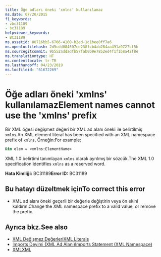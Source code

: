 ```yaml
---
title: Öğe adları öneki 'xmlns' kullanılamaz
ms.date: 07/20/2015
f1_keywords:
- vbc31189
- bc31189
helpviewer_keywords:
- BC31189
ms.assetid: 88716bb5-6766-4180-b2ed-1d1bee0ff7a6
ms.openlocfilehash: 2d5cdd084507cd238fcb4ab284aa491a9727cf5b
ms.sourcegitcommit: 9b552addadfb57fab0b9e7852ed4f1f1b8a42f8e
ms.translationtype: HT
ms.contentlocale: tr-TR
ms.lasthandoff: 04/23/2019
ms.locfileid: "61672269"
---
```

# <a name="element-names-cannot-use-the-xmlns-prefix"></a><span data-ttu-id="656c4-102">Öğe adları öneki 'xmlns' kullanılamaz</span><span class="sxs-lookup"><span data-stu-id="656c4-102">Element names cannot use the 'xmlns' prefix</span></span>
<span data-ttu-id="656c4-103">Bir XML öğesi değişmez değeri bir XML ad alanı öneki ile belirtilmiş `xmlns`.</span><span class="sxs-lookup"><span data-stu-id="656c4-103">An XML element literal has been specified with an XML namespace prefix of `xmlns`.</span></span> <span data-ttu-id="656c4-104">Örneğin:</span><span class="sxs-lookup"><span data-stu-id="656c4-104">For example:</span></span>  
  
```vb  
Dim elem = <xmlns:ElementName>  
```  
  
 <span data-ttu-id="656c4-105">XML 1.0 belirtimi tanımlayan `xmlns` olarak ayrılmış bir sözcük.</span><span class="sxs-lookup"><span data-stu-id="656c4-105">The XML 1.0 specification identifies `xmlns` as a reserved word.</span></span>  
  
 <span data-ttu-id="656c4-106">**Hata Kimliği:** BC31189</span><span class="sxs-lookup"><span data-stu-id="656c4-106">**Error ID:** BC31189</span></span>  
  
## <a name="to-correct-this-error"></a><span data-ttu-id="656c4-107">Bu hatayı düzeltmek için</span><span class="sxs-lookup"><span data-stu-id="656c4-107">To correct this error</span></span>  
  
- <span data-ttu-id="656c4-108">XML ad alanı öneki geçerli bir değerle değiştirin veya ön ekini kaldırın.</span><span class="sxs-lookup"><span data-stu-id="656c4-108">Change the XML namespace prefix to a valid value, or remove the prefix.</span></span>  
  
## <a name="see-also"></a><span data-ttu-id="656c4-109">Ayrıca bkz.</span><span class="sxs-lookup"><span data-stu-id="656c4-109">See also</span></span>

- [<span data-ttu-id="656c4-110">XML Değişmez Değerleri</span><span class="sxs-lookup"><span data-stu-id="656c4-110">XML Literals</span></span>](../../visual-basic/language-reference/xml-literals/index.md)
- [<span data-ttu-id="656c4-111">Imports Deyimi (XML Ad Alanı)</span><span class="sxs-lookup"><span data-stu-id="656c4-111">Imports Statement (XML Namespace)</span></span>](../../visual-basic/language-reference/statements/imports-statement-xml-namespace.md)
- [<span data-ttu-id="656c4-112">XML</span><span class="sxs-lookup"><span data-stu-id="656c4-112">XML</span></span>](../../visual-basic/programming-guide/language-features/xml/index.md)
